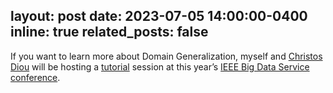 layout: post
date: 2023-07-05 14:00:00-0400
inline: true
related_posts: false
---


If you want to learn more about Domain Generalization, myself and
[Christos Diou](https://diou.github.io) will be hosting a [tutorial](https://hua-aiml.github.io/dgtutorial)
session at this year’s [IEEE Big Data Service conference](https://ieeebigdataservice.com/).